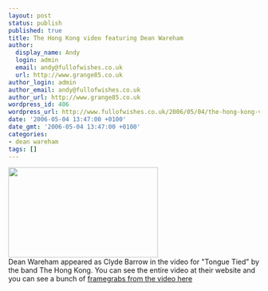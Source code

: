 ```yaml
---
layout: post
status: publish
published: true
title: The Hong Kong video featuring Dean Wareham
author:
  display_name: Andy
  login: admin
  email: andy@fullofwishes.co.uk
  url: http://www.grange85.co.uk
author_login: admin
author_email: andy@fullofwishes.co.uk
author_url: http://www.grange85.co.uk
wordpress_id: 406
wordpress_url: http://www.fullofwishes.co.uk/2006/05/04/the-hong-kong-video-featuring-dean-wareham/
date: '2006-05-04 13:47:00 +0100'
date_gmt: '2006-05-04 13:47:00 +0100'
categories:
- dean wareham
tags: []
---
```

<p><img src="http://media.fullofwishes.co.uk/05-dean_wareham/pictures/dw_tongue-tied_05.jpg" width="300" height="181"/><br/>Dean Wareham appeared as Clyde Barrow in the video for "Tongue Tied" by the band The Hong Kong. You can see the entire video at <span class="removed_link" title="http://www.etherdrag.com/thehongkong/news.html">their website</span> and you can see a bunch of <a href="http://www.grange85.co.uk/galaxie/index.php?type=2&id=845">framegrabs from the video here</a></p>
<p><figure class="caption "><figcaption class="caption-text"></figcaption></figure></p>
